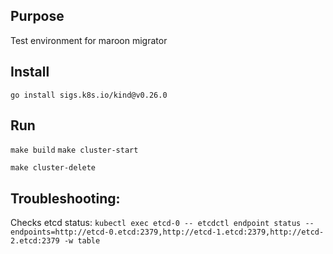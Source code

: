 ## Purpose

Test environment for maroon migrator

## Install

`go install sigs.k8s.io/kind@v0.26.0`

## Run
`make build`
`make cluster-start`

`make cluster-delete`

## Troubleshooting:
Checks etcd status:
`kubectl exec etcd-0 -- etcdctl endpoint status --endpoints=http://etcd-0.etcd:2379,http://etcd-1.etcd:2379,http://etcd-2.etcd:2379 -w table`